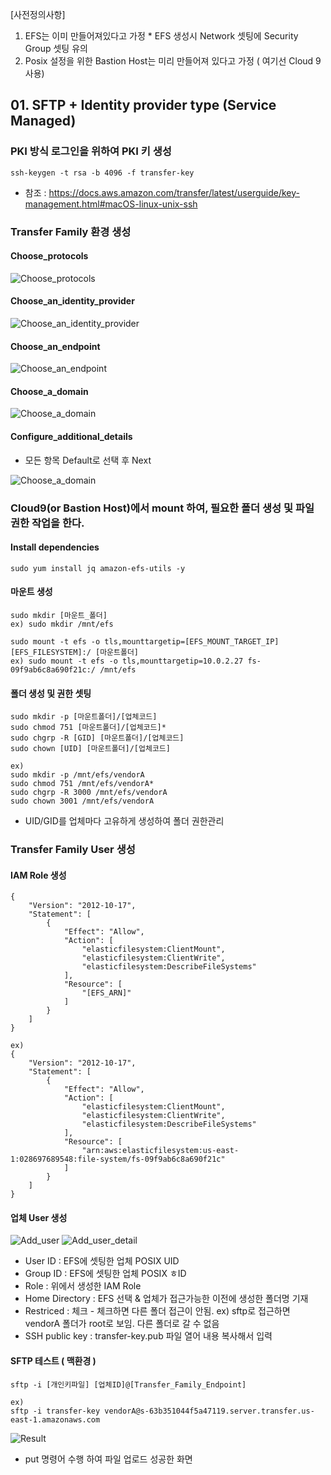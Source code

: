 [사전정의사항]
1. EFS는 이미 만들어져있다고 가정 * EFS 생성시 Network 셋팅에  Security Group 셋팅 유의
2. Posix 설정을 위한 Bastion Host는 미리 만들어져 있다고 가정 ( 여기선 Cloud 9 사용)

## 01. SFTP + Identity provider type (Service Managed)

### PKI 방식 로그인을 위하여 PKI 키 생성
    
    ssh-keygen -t rsa -b 4096 -f transfer-key

* 참조 : https://docs.aws.amazon.com/transfer/latest/userguide/key-management.html#macOS-linux-unix-ssh

### Transfer Family 환경 생성

#### Choose_protocols
![Choose_protocols](01.SFTP_ServiceManaged_Public/01-01.Choose_protocols.png)

#### Choose_an_identity_provider
![Choose_an_identity_provider](01.SFTP_ServiceManaged_Public/01-02.Choose_an_identity_provider.png)

#### Choose_an_endpoint
![Choose_an_endpoint](01.SFTP_ServiceManaged_Public/01-03.Choose_an_endpoint.png)

#### Choose_a_domain
![Choose_a_domain](01.SFTP_ServiceManaged_Public/01-04.Choose_a_domain.png)

#### Configure_additional_details

- 모든 항목 Default로 선택 후 Next

![Choose_a_domain](01.SFTP_ServiceManaged_Public/01-05.Configure_additional_details.png)

### Cloud9(or Bastion Host)에서 mount 하여, 필요한 폴더 생성 및 파일 권한 작업을 한다.

#### Install dependencies
    sudo yum install jq amazon-efs-utils -y

#### 마운트 생성
    sudo mkdir [마운트_폴더]
    ex) sudo mkdir /mnt/efs

    sudo mount -t efs -o tls,mounttargetip=[EFS_MOUNT_TARGET_IP] [EFS_FILESYSTEM]:/ [마운트폴더]
    ex) sudo mount -t efs -o tls,mounttargetip=10.0.2.27 fs-09f9ab6c8a690f21c:/ /mnt/efs

#### 폴더 생성 및 권한 셋팅

    sudo mkdir -p [마운트폴더]/[업체코드]
    sudo chmod 751 [마운트폴더]/[업체코드]*
    sudo chgrp -R [GID] [마운트폴더]/[업체코드]
    sudo chown [UID] [마운트폴더]/[업체코드]

    ex)
    sudo mkdir -p /mnt/efs/vendorA
    sudo chmod 751 /mnt/efs/vendorA*
    sudo chgrp -R 3000 /mnt/efs/vendorA
    sudo chown 3001 /mnt/efs/vendorA

- UID/GID를 업체마다 고유하게 생성하여 폴더 권한관리

### Transfer Family User 생성

#### IAM Role 생성
    {
        "Version": "2012-10-17",
        "Statement": [
            {
                "Effect": "Allow",
                "Action": [
                    "elasticfilesystem:ClientMount",
                    "elasticfilesystem:ClientWrite",
                    "elasticfilesystem:DescribeFileSystems"
                ],
                "Resource": [
                    "[EFS_ARN]"
                ]
            }
        ]
    }

    ex)
    {
        "Version": "2012-10-17",
        "Statement": [
            {
                "Effect": "Allow",
                "Action": [
                    "elasticfilesystem:ClientMount",
                    "elasticfilesystem:ClientWrite",
                    "elasticfilesystem:DescribeFileSystems"
                ],
                "Resource": [
                    "arn:aws:elasticfilesystem:us-east-1:028697689548:file-system/fs-09f9ab6c8a690f21c"
                ]
            }
        ]
    }


#### 업체 User 생성

![Add_user](01.SFTP_ServiceManaged_Public/01-06.Add_user.png)
![Add_user_detail](01.SFTP_ServiceManaged_Public/01-07.Add_user_detail.png)

- User ID : EFS에 셋팅한 업체 POSIX UID
- Group ID : EFS에 셋팅한 업체 POSIX ㅎID
- Role : 위에서 생성한 IAM Role
- Home Directory : EFS 선택 & 업체가 접근가능한 이전에 생성한 폴더명 기재
- Restriced : 체크 - 체크하면 다른 폴더 접근이 안됨. 
  ex) sftp로 접근하면 vendorA 폴더가 root로 보임. 다른 폴더로 갈 수 없음
- SSH public key : transfer-key.pub 파일 열어 내용 복사해서 입력

#### SFTP 테스트 ( 맥환경 )

    sftp -i [개인키파일] [업체ID]@[Transfer_Family_Endpoint]

    ex)
    sftp -i transfer-key vendorA@s-63b351044f5a47119.server.transfer.us-east-1.amazonaws.com

![Result](01.SFTP_ServiceManaged_Public/01-08.Result.png)

- put 명령어 수행 하여 파일 업로드 성공한 화면 







